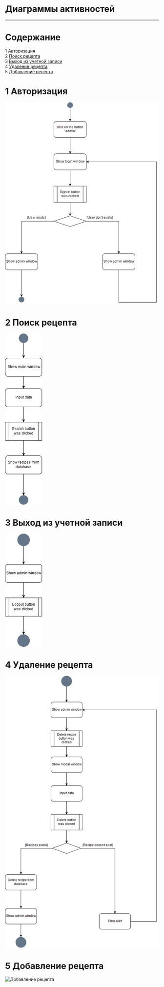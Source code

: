 # Диаграммы активностей
---

# Содержание
1 [Авторизация](#authorization)  
2 [Поиск рецепта](#search)  
3 [Выход из учетной записи](#logout)  
4 [Удаление рецепта](#deleterecipe)  
5 [Добавление рецепта](#add)
<a name="authorization"/>

# 1 Авторизация
![Авторизация](Authorization1.png)  

<a name="search"/>

# 2 Поиск рецепта
![Поиск рецепта](Search.png)  

<a name="logout"/>

# 3 Выход из учетной записи
![Выход из учетной записи](Logout.png)

<a name="deleterecipe"/>

# 4 Удаление рецепта
![Удаление рецепта](DeleteRecipe.png)

<a name="add"/>

# 5 Добавление рецепта
![Добавление рецепта](AddRecipe.png)

